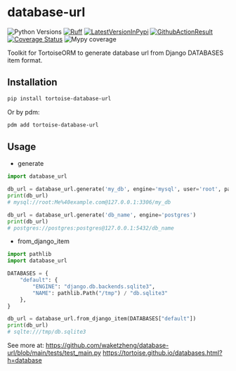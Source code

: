 # database-url
![Python Versions](https://img.shields.io/pypi/pyversions/tortoise-database-url)
[![Ruff](https://img.shields.io/endpoint?url=https://raw.githubusercontent.com/astral-sh/ruff/main/assets/badge/v2.json)](https://github.com/astral-sh/ruff)
[![LatestVersionInPypi](https://img.shields.io/pypi/v/tortoise-database-url.svg?style=flat)](https://pypi.org/project/tortoise-database-url/)
[![GithubActionResult](https://github.com/waketzheng/database-url/workflows/ci/badge.svg)](https://github.com/waketzheng/database-url/actions?query=workflow:ci)
[![Coverage Status](https://coveralls.io/repos/github/waketzheng/database-url/badge.svg?branch=main)](https://coveralls.io/github/waketzheng/database-url?branch=main)
![Mypy coverage](https://img.shields.io/badge/mypy-100%25-green.svg)

Toolkit for TortoiseORM to generate database url from Django DATABASES item format.

## Installation

```bash
pip install tortoise-database-url
```
Or by pdm:
```bash
pdm add tortoise-database-url
```

## Usage

- generate

```py
import database_url

db_url = database_url.generate('my_db', engine='mysql', user='root', password='Me@example.com')
print(db_url)
# mysql://root:Me%40example.com@127.0.0.1:3306/my_db

db_url = database_url.generate('db_name', engine='postgres')
print(db_url)
# postgres://postgres:postgres@127.0.0.1:5432/db_name
```

- from_django_item
```py
import pathlib
import database_url

DATABASES = {
    "default": {
        "ENGINE": "django.db.backends.sqlite3",
        "NAME": pathlib.Path("/tmp") / "db.sqlite3"
    },
}

db_url = database_url.from_django_item(DATABASES["default"])
print(db_url)
# sqlte:///tmp/db.sqlite3
```
See more at:
https://github.com/waketzheng/database-url/blob/main/tests/test_main.py
https://tortoise.github.io/databases.html?h=database
